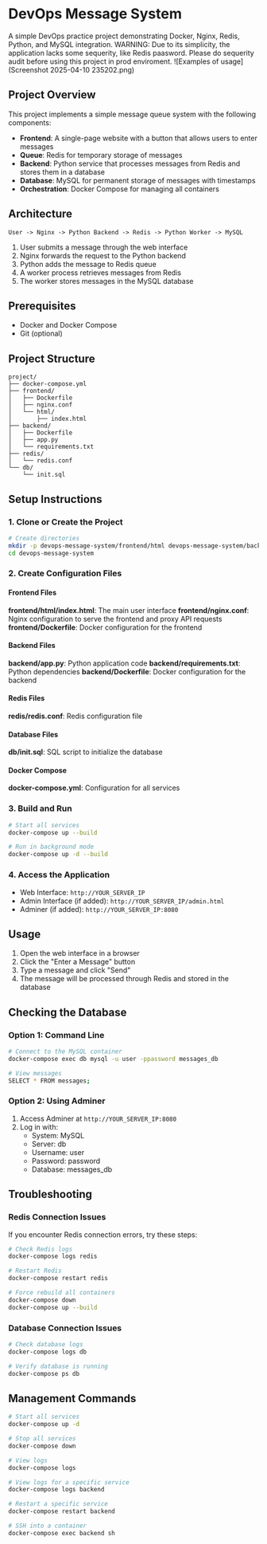 # DevOps Message System

A simple DevOps practice project demonstrating Docker, Nginx, Redis, Python, and MySQL integration.
WARNING: Due to its simplicity, the application lacks some sequerity, like Redis paasword. Please do sequerity audit before using this project in prod enviroment.
![Examples of usage](Screenshot 2025-04-10 235202.png)

## Project Overview

This project implements a simple message queue system with the following components:

- **Frontend**: A single-page website with a button that allows users to enter messages
- **Queue**: Redis for temporary storage of messages
- **Backend**: Python service that processes messages from Redis and stores them in a database
- **Database**: MySQL for permanent storage of messages with timestamps
- **Orchestration**: Docker Compose for managing all containers

## Architecture

```
User -> Nginx -> Python Backend -> Redis -> Python Worker -> MySQL
```

1. User submits a message through the web interface
2. Nginx forwards the request to the Python backend
3. Python adds the message to Redis queue
4. A worker process retrieves messages from Redis
5. The worker stores messages in the MySQL database

## Prerequisites

- Docker and Docker Compose
- Git (optional)

## Project Structure

```
project/
├── docker-compose.yml
├── frontend/
│   ├── Dockerfile
│   ├── nginx.conf
│   └── html/
│       ├── index.html
├── backend/
│   ├── Dockerfile
│   ├── app.py
│   └── requirements.txt
├── redis/
│   └── redis.conf
└── db/
    └── init.sql
```

## Setup Instructions

### 1. Clone or Create the Project

```bash
# Create directories
mkdir -p devops-message-system/frontend/html devops-message-system/backend devops-message-system/redis devops-message-system/db
cd devops-message-system
```

### 2. Create Configuration Files

#### Frontend Files

**frontend/html/index.html**: The main user interface
**frontend/nginx.conf**: Nginx configuration to serve the frontend and proxy API requests
**frontend/Dockerfile**: Docker configuration for the frontend

#### Backend Files

**backend/app.py**: Python application code
**backend/requirements.txt**: Python dependencies
**backend/Dockerfile**: Docker configuration for the backend

#### Redis Files

**redis/redis.conf**: Redis configuration file

#### Database Files

**db/init.sql**: SQL script to initialize the database

#### Docker Compose

**docker-compose.yml**: Configuration for all services

### 3. Build and Run

```bash
# Start all services
docker-compose up --build

# Run in background mode
docker-compose up -d --build
```

### 4. Access the Application

- Web Interface: `http://YOUR_SERVER_IP`
- Admin Interface (if added): `http://YOUR_SERVER_IP/admin.html`
- Adminer (if added): `http://YOUR_SERVER_IP:8080`

## Usage

1. Open the web interface in a browser
2. Click the "Enter a Message" button
3. Type a message and click "Send"
4. The message will be processed through Redis and stored in the database

## Checking the Database

### Option 1: Command Line

```bash
# Connect to the MySQL container
docker-compose exec db mysql -u user -ppassword messages_db

# View messages
SELECT * FROM messages;
```

### Option 2: Using Adminer

1. Access Adminer at `http://YOUR_SERVER_IP:8080`
2. Log in with:
   - System: MySQL
   - Server: db
   - Username: user
   - Password: password
   - Database: messages_db

## Troubleshooting

### Redis Connection Issues

If you encounter Redis connection errors, try these steps:

```bash
# Check Redis logs
docker-compose logs redis

# Restart Redis
docker-compose restart redis

# Force rebuild all containers
docker-compose down
docker-compose up --build
```

### Database Connection Issues

```bash
# Check database logs
docker-compose logs db

# Verify database is running
docker-compose ps db
```

## Management Commands

```bash
# Start all services
docker-compose up -d

# Stop all services
docker-compose down

# View logs
docker-compose logs

# View logs for a specific service
docker-compose logs backend

# Restart a specific service
docker-compose restart backend

# SSH into a container
docker-compose exec backend sh
```
